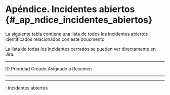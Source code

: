 Apéndice. Incidentes abiertos {#_ap_ndice_incidentes_abiertos}
=============================

La siguiente tabla contiene una lista de todos los incidentes abiertos
identificados relacionados con este doucmento

La lista de todas los incidentes cerrados se pueden ver directamente en
Jira.

  ---------------------------------------------------------------------------------
  ID          Prioridad   Creado   Asignado a  Resumen
  ----------- ----------- -------- ----------- ------------------------------------

  ---------------------------------------------------------------------------------

  : Incidentes abiertos
